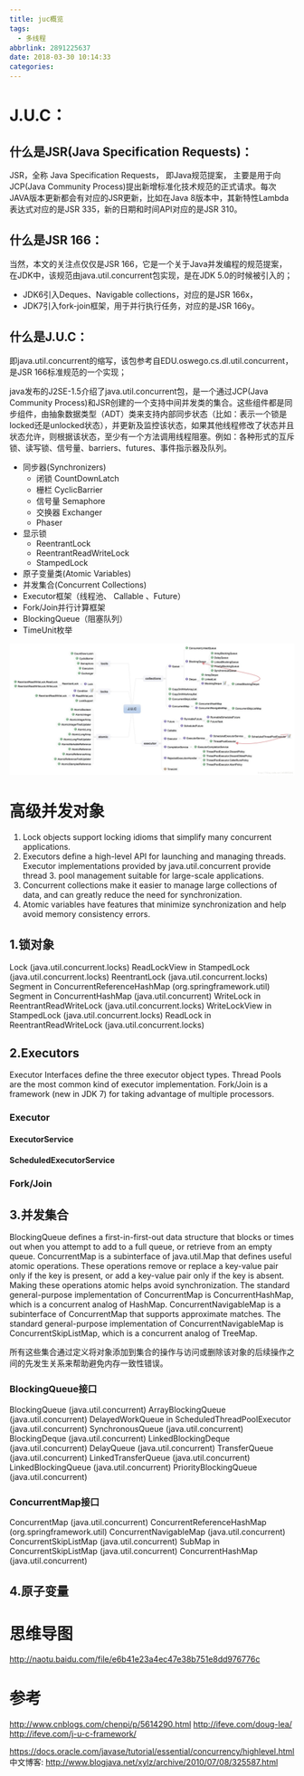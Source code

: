 ```yaml
---
title: juc概览
tags:
  - 多线程
abbrlink: 2891225637
date: 2018-03-30 10:14:33
categories:
---
```



# J.U.C：

## 什么是JSR(Java Specification Requests)：
JSR，全称 Java Specification Requests， 即Java规范提案， 主要是用于向JCP(Java Community Process)提出新增标准化技术规范的正式请求。每次JAVA版本更新都会有对应的JSR更新，比如在Java 8版本中，其新特性Lambda表达式对应的是JSR 335，新的日期和时间API对应的是JSR 310。

## 什么是JSR 166：
当然，本文的关注点仅仅是JSR 166，它是一个关于Java并发编程的规范提案，在JDK中，该规范由java.util.concurrent包实现，是在JDK 5.0的时候被引入的；

- JDK6引入Deques、Navigable collections，对应的是JSR 166x，
- JDK7引入fork-join框架，用于并行执行任务，对应的是JSR 166y。

## 什么是J.U.C：
即java.util.concurrent的缩写，该包参考自EDU.oswego.cs.dl.util.concurrent，是JSR 166标准规范的一个实现；

java发布的J2SE-1.5介绍了java.util.concurrent包，是一个通过JCP(Java Community Process)和JSR创建的一个支持中间并发类的集合。这些组件都是同步组件，由抽象数据类型（ADT）类来支持内部同步状态（比如：表示一个锁是locked还是unlocked状态），并更新及监控该状态，如果其他线程修改了状态并且状态允许，则根据该状态，至少有一个方法调用线程阻塞。例如：各种形式的互斥锁、读写锁、信号量、barriers、futures、事件指示器及队列。


- 同步器(Synchronizers)
	+ 闭锁 CountDownLatch
	+ 栅栏 CyclicBarrier
	+ 信号量 Semaphore
	+ 交换器 Exchanger
  + Phaser
- 显示锁
	+ ReentrantLock
	+ ReentrantReadWriteLock
	+ StampedLock
- 原子变量类(Atomic Variables)
- 并发集合(Concurrent Collections)
- Executor框架（线程池、 Callable 、Future）
- Fork/Join并行计算框架
- BlockingQueue（阻塞队列）
- TimeUnit枚举

![upload successful](/images/pasted-113.png)

# 高级并发对象
1. Lock objects support locking idioms that simplify many concurrent applications.
2. Executors define a high-level API for launching and managing threads. Executor implementations provided by java.util.concurrent provide thread 3. pool management suitable for large-scale applications.
3. Concurrent collections make it easier to manage large collections of data, and can greatly reduce the need for synchronization.
4. Atomic variables have features that minimize synchronization and help avoid memory consistency errors.

## 1.锁对象
Lock (java.util.concurrent.locks)
ReadLockView in StampedLock (java.util.concurrent.locks)
ReentrantLock (java.util.concurrent.locks)
Segment in ConcurrentReferenceHashMap (org.springframework.util)
Segment in ConcurrentHashMap (java.util.concurrent)
WriteLock in ReentrantReadWriteLock (java.util.concurrent.locks)
WriteLockView in StampedLock (java.util.concurrent.locks)
ReadLock in ReentrantReadWriteLock (java.util.concurrent.locks)

## 2.Executors

Executor Interfaces define the three executor object types.
Thread Pools are the most common kind of executor implementation.
Fork/Join is a framework (new in JDK 7) for taking advantage of multiple processors.

### Executor

#### ExecutorService

#### ScheduledExecutorService

### Fork/Join

## 3.并发集合
BlockingQueue defines a first-in-first-out data structure that blocks or times out when you attempt to add to a full queue, or retrieve from an empty queue.
ConcurrentMap is a subinterface of java.util.Map that defines useful atomic operations. These operations remove or replace a key-value pair only if the key is present, or add a key-value pair only if the key is absent. Making these operations atomic helps avoid synchronization. The standard general-purpose implementation of ConcurrentMap is ConcurrentHashMap, which is a concurrent analog of HashMap.
ConcurrentNavigableMap is a subinterface of ConcurrentMap that supports approximate matches. The standard general-purpose implementation of ConcurrentNavigableMap is ConcurrentSkipListMap, which is a concurrent analog of TreeMap.

所有这些集合通过定义将对象添加到集合的操作与访问或删除该对象的后续操作之间的先发生关系来帮助避免内存一致性错误。

### BlockingQueue接口
BlockingQueue (java.util.concurrent)
ArrayBlockingQueue (java.util.concurrent)
DelayedWorkQueue in ScheduledThreadPoolExecutor (java.util.concurrent)
SynchronousQueue (java.util.concurrent)
BlockingDeque (java.util.concurrent)
LinkedBlockingDeque (java.util.concurrent)
DelayQueue (java.util.concurrent)
TransferQueue (java.util.concurrent)
LinkedTransferQueue (java.util.concurrent)
LinkedBlockingQueue (java.util.concurrent)
PriorityBlockingQueue (java.util.concurrent)

### ConcurrentMap接口

ConcurrentMap (java.util.concurrent)
ConcurrentReferenceHashMap (org.springframework.util)
ConcurrentNavigableMap (java.util.concurrent)
ConcurrentSkipListMap (java.util.concurrent)
SubMap in ConcurrentSkipListMap (java.util.concurrent)
ConcurrentHashMap (java.util.concurrent)


## 4.原子变量


# 思维导图
http://naotu.baidu.com/file/e6b41e23a4ec47e38b751e8dd976776c

# 参考

http://www.cnblogs.com/chenpi/p/5614290.html
http://ifeve.com/doug-lea/
http://ifeve.com/j-u-c-framework/

https://docs.oracle.com/javase/tutorial/essential/concurrency/highlevel.html
中文博客:
http://www.blogjava.net/xylz/archive/2010/07/08/325587.html

